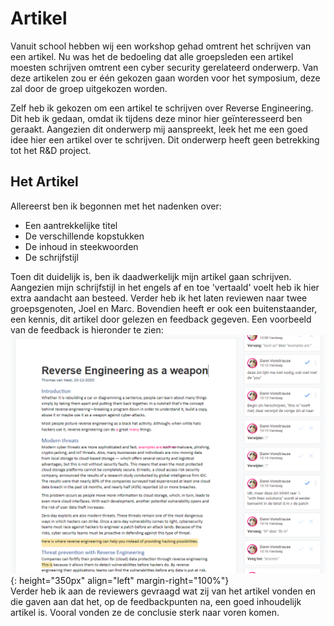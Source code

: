 # Artikel
Vanuit school hebben wij een workshop gehad omtrent het schrijven van een artikel. 
Nu was het de bedoeling dat alle groepsleden een artikel moesten schrijven omtrent een cyber security gerelateerd onderwerp.
Van deze artikelen zou er één gekozen gaan worden voor het symposium, deze zal door de groep uitgekozen worden.

Zelf heb ik gekozen om een artikel te schrijven over Reverse Engineering. Dit heb ik gedaan, omdat ik tijdens deze
minor hier geïnteresseerd ben geraakt. Aangezien dit onderwerp mij aanspreekt, leek het me een goed idee hier een artikel
over te schrijven. Dit onderwerp heeft geen betrekking tot het R&D project.

## Het Artikel 
Allereerst ben ik begonnen met het nadenken over:
- Een aantrekkelijke titel
- De verschillende kopstukken
- De inhoud in steekwoorden
- De schrijfstijl

Toen dit duidelijk is, ben ik daadwerkelijk mijn artikel gaan schrijven. Aangezien mijn schrijfstijl in het engels
af en toe 'vertaald' voelt heb ik hier extra aandacht aan besteed. Verder heb ik het laten reviewen naar twee groepsgenoten, Joel en Marc. 
Bovendien heeft er ook een buitenstaander, een kennis, dit artikel door gelezen en feedback gegeven.
Een voorbeeld van de feedback is hieronder te zien:
![feedback Joel](../images/article/review.png){: height="350px" align="left" margin-right="100%"}
<br />
Verder heb ik aan de reviewers gevraagd wat zij van het artikel vonden en die gaven aan dat het, op de feedbackpunten na, een
goed inhoudelijk artikel is. Vooral vonden ze de conclusie sterk naar voren komen.
